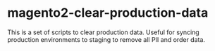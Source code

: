 # magento2-clear-production-data
This is a set of scripts to clear production data. Useful for syncing production environments to staging to remove all PII and order data.
